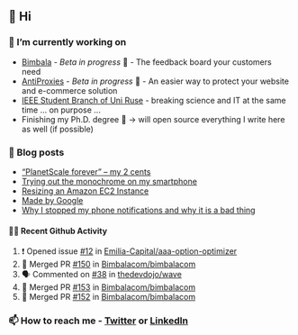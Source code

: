 ## 👋 Hi

### 🔭 I’m currently working on
- [Bimbala](https://bimbala.com/) - *Beta in progress* 🚀 - The feedback board your customers need
- [AntiProxies](https://antiproxies.com/) - *Beta in progress* 🚀 -  An easier way to protect your website and e-commerce solution
- [IEEE Student Branch of Uni Ruse](https://github.com/IEEE-Student-Branch-of-Uni-Ruse) - breaking science and IT at the same time ... on purpose ...
- Finishing my Ph.D. degree 🤔 -> will open source everything I write here as well (if possible)

### 📖 Blog posts
<!-- BLOG-POST-LIST:START -->
- [“PlanetScale forever” – my 2 cents](https://mrgkanev.eu/posts/planetscale-forever-my-2-cents/)
- [Trying out the monochrome on my smartphone](https://mrgkanev.eu/posts/trying-out-the-monochrome-on-my-smartphone/)
- [Resizing an Amazon EC2 Instance](https://mrgkanev.eu/posts/resizing-an-amazon-ec2-instance/)
- [Made by Google](https://mrgkanev.eu/posts/made-by-google/)
- [Why I stopped my phone notifications and why it is a bad thing](https://mrgkanev.eu/posts/why-i-stopped-my-phone-notifications-and-why-it-is-a-bad-thing/)
<!-- BLOG-POST-LIST:END -->

#### 🧑‍💻 Recent Github Activity

<!--START_SECTION:activity-->
1. ❗ Opened issue [#12](https://github.com/Emilia-Capital/aaa-option-optimizer/issues/12) in [Emilia-Capital/aaa-option-optimizer](https://github.com/Emilia-Capital/aaa-option-optimizer)
2. 🎉 Merged PR [#150](https://github.com/Bimbalacom/bimbalacom/pull/150) in [Bimbalacom/bimbalacom](https://github.com/Bimbalacom/bimbalacom)
3. 🗣 Commented on [#38](https://github.com/thedevdojo/wave/pull/38#issuecomment-2019866134) in [thedevdojo/wave](https://github.com/thedevdojo/wave)
4. 🎉 Merged PR [#153](https://github.com/Bimbalacom/bimbalacom/pull/153) in [Bimbalacom/bimbalacom](https://github.com/Bimbalacom/bimbalacom)
5. 🎉 Merged PR [#152](https://github.com/Bimbalacom/bimbalacom/pull/152) in [Bimbalacom/bimbalacom](https://github.com/Bimbalacom/bimbalacom)
<!--END_SECTION:activity-->


### 📫 How to reach me - [Twitter](https://twitter.com/mrgkanev) or [LinkedIn](https://www.linkedin.com/in/mrgkanev) 
